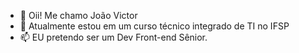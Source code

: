- 👋 Oii! Me chamo João Victor
- 🌱 Atualmente estou em um curso técnico integrado de TI no IFSP 
- 📫 EU pretendo ser um Dev Front-end Sênior.

<!---
jaov07/jaov07 is a ✨ special ✨ repository because its `README.md` (this file) appears on your GitHub profile.
You can click the Preview link to take a look at your changes.
--->
